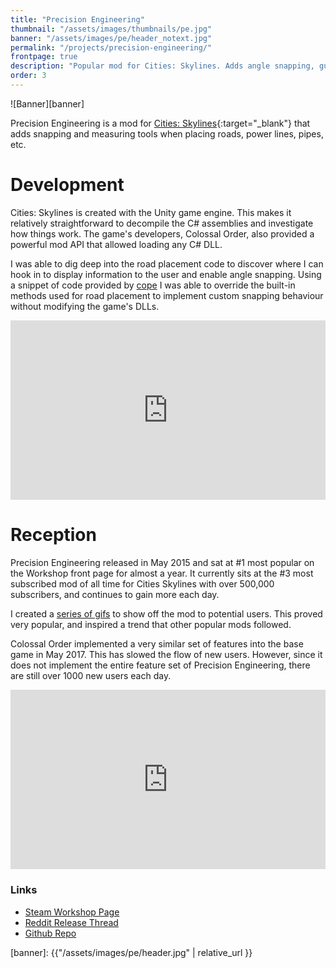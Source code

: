 ```yaml
---
title: "Precision Engineering"
thumbnail: "/assets/images/thumbnails/pe.jpg"
banner: "/assets/images/pe/header_notext.jpg"
permalink: "/projects/precision-engineering/"
frontpage: true
description: "Popular mod for Cities: Skylines. Adds angle snapping, guidelines when building roads."
order: 3
---
```


![Banner][banner]

Precision Engineering is a mod for [Cities: Skylines][cities_skylines]{:target="_blank"} that adds snapping and measuring tools when placing roads, power lines, pipes, etc.

# Development

Cities: Skylines is created with the Unity game engine. This makes it relatively straightforward to decompile the C# assemblies and investigate how things work. The game's developers, Colossal Order, also provided a powerful mod API that allowed loading any C# DLL.

I was able to dig deep into the road placement code to discover where I can hook in to display information to the user and enable angle snapping. Using a snippet of code provided by [cope][cope] I was able to override the built-in methods used for road placement to implement custom snapping behaviour without modifying the game's DLLs.

<div style='position:relative;padding-bottom:57%; margin-bottom: 10px;'><iframe src='https://gfycat.com/ifr/DifferentIgnorantAplomadofalcon' frameborder='0' scrolling='no' width='100%' height='100%' style='position:absolute;top:0;left:0;' allowfullscreen></iframe></div>

# Reception

Precision Engineering released in May 2015 and sat at #1 most popular on the Workshop front page for almost a year. It currently sits at the #3 most subscribed mod of all time for Cities Skylines with over 500,000 subscribers, and continues to gain more each day.

I created a [series of gifs][gifs] to show off the mod to potential users. This proved very popular, and inspired a trend that other popular mods followed.

Colossal Order implemented a very similar set of features into the base game in May 2017. This has slowed the flow of new users. However, since it does not implement the entire feature set of Precision Engineering, there are still over 1000 new users each day.

<div style='position:relative;padding-bottom:57%; margin-bottom: 10px;'><iframe src='https://gfycat.com/ifr/FrighteningGlitteringAustralianfreshwatercrocodile' frameborder='0' scrolling='no' width='100%' height='100%' style='position:absolute;top:0;left:0;' allowfullscreen></iframe></div>

### Links
- [Steam Workshop Page][steamcommunity]
- [Reddit Release Thread][reddit_thread]
- [Github Repo][github_repo]

[banner]: {{"/assets/images/pe/header.jpg" | relative_url }}

[cities_skylines]: http://store.steampowered.com/app/255710/Cities_Skylines/
[steamcommunity]: http://steamcommunity.com/sharedfiles/filedetails/?id=445589127
[reddit_thread]: https://www.reddit.com/r/CitiesSkylines/comments/37i4ls/release_precision_engineering_updated_guide_lines/
[github_repo]: https://github.com/Simie/PrecisionEngineering
[cope]: https://github.com/sschoener/cities-skylines-detour
[gifs]: https://imgur.com/a/YGXHH